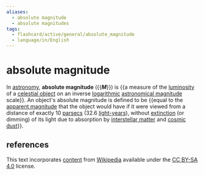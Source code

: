 ```yaml
---
aliases:
  - absolute magnitude
  - absolute magnitudes
tags:
  - flashcard/active/general/absolute_magnitude
  - language/in/English
---
```


# absolute magnitude

In [astronomy](astronomy.md), __absolute magnitude__ ({{___M___}}) is {{a measure of the [luminosity](luminosity.md) of a [celestial object](astronomical%20object.md) on an inverse [logarithmic](logarithmic%20scale.md) [astronomical magnitude](magnitude%20(astronomy).md) scale}}. An object's absolute magnitude is defined to be {{equal to the [apparent magnitude](apparent%20magnitude.md) that the object would have if it were viewed from a distance of exactly 10 [parsecs](parsec.md) (32.6 [light-years](light-year.md)), without [extinction](extinction%20(astronomy).md) (or dimming) of its light due to absorption by [interstellar matter](interstellar%20medium.md) and [cosmic dust](cosmic%20dust.md)}}. <!--SR:!2025-04-24,209,330!2025-03-13,170,310!2025-04-06,178,310-->

## references

This text incorporates [content](https://en.wikipedia.org/wiki/absolute_magnitude) from [Wikipedia](Wikipedia.md) available under the [CC BY-SA 4.0](https://creativecommons.org/licenses/by-sa/4.0/) license.
